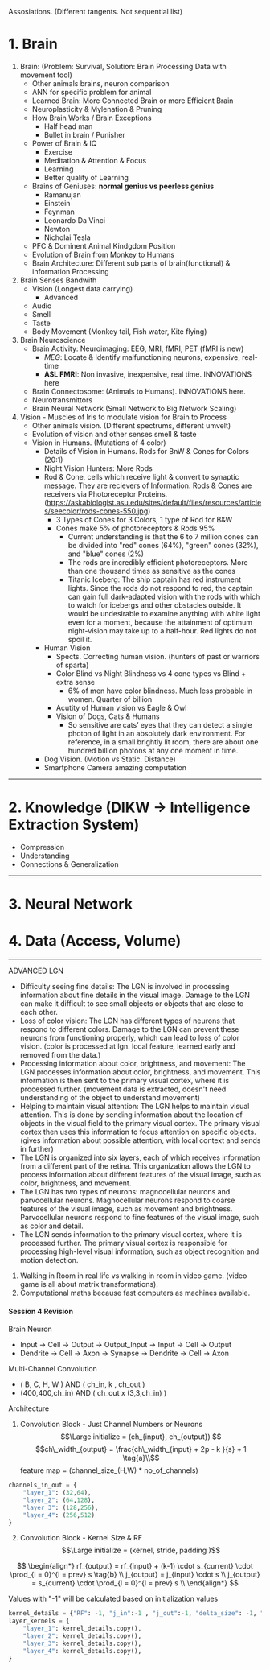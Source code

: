 
Assosiations. (Different tangents. Not sequential list)

# 1. Brain
1. Brain: (Problem: Survival, Solution: Brain Processing Data with movement tool)
	- Other animals brains, neuron comparison
	- ANN for specific problem for animal
	- Learned Brain: More Connected Brain or more Efficient Brain
	- Neuroplasticity & Mylenation & Pruning
	- How Brain Works / Brain Exceptions
		- Half head man
		- Bullet in brain / Punisher
	- Power of Brain & IQ
		- Exercise
		- Meditation & Attention & Focus
		- Learning
		- Better quality of Learning
	- Brains of Geniuses: **normal genius vs peerless genius**
		- Ramanujan
		- Einstein
		- Feynman
		- Leonardo Da Vinci
		- Newton
		- Nicholai Tesla
	- PFC & Dominent Animal Kindgdom Position
	- Evolution of Brain from Monkey to Humans
	- Brain Architecture: Different sub parts of brain(functional) & information Processing
1. Brain Senses Bandwith
	- Vision (Longest data carrying)
		- Advanced 
	- Audio
	- Smell
	- Taste
	- Body Movement (Monkey tail, Fish water, Kite flying)
1. Brain Neuroscience
	- Brain Activity: Neuroimaging: EEG, MRI, fMRI, PET (fMRI is new)
		- *MEG*: Locate & Identify malfunctioning neurons, expensive, real-time
		- **ASL FMRI**: Non invasive, inexpensive, real time. INNOVATIONS here
	- Brain Connectosome: (Animals to Humans). INNOVATIONS here. 
	- Neurotransmittors
	- Brain Neural Network (Small Network to Big Network Scaling)
2. Vision - Muscles of Iris to modulate vision for Brain to Process
	- Other animals vision. (Different spectrums, different umvelt)
	- Evolution of vision and other senses smell & taste
	- Vision in Humans. (Mutations of 4 color)
		- Details of Vision in Humans. Rods for BnW & Cones for Colors (20:1)
		- Night Vision Hunters: More Rods
		- Rod & Cone, cells which receive light & convert to synaptic message. They are recievers of Information. Rods & Cones are receivers via Photoreceptor Proteins. (https://askabiologist.asu.edu/sites/default/files/resources/articles/seecolor/rods-cones-550.jpg)
			- 3 Types of Cones for 3 Colors, 1 type of Rod for B&W
			- Cones make 5% of photoreceptors & Rods 95%
				- Current understanding is that the 6 to 7 million cones can be divided into "red" cones (64%), "green" cones (32%), and "blue" cones (2%)
				- The rods are incredibly efficient photoreceptors. More than one thousand times as sensitive as the cones
				- Titanic Iceberg: The ship captain has red instrument lights. Since the rods do not respond to red, the captain can gain full dark-adapted vision with the rods with which to watch for icebergs and other obstacles outside. It would be undesirable to examine anything with white light even for a moment, because the attainment of optimum night-vision may take up to a half-hour. Red lights do not spoil it.
		- Human Vision
			- Spects. Correcting human vision. (hunters of past or warriors of sparta)
			- Color Blind vs Night Blindness vs 4 cone types vs Blind + extra sense
				- 6% of men have color blindness. Much less probable in women. Quarter of billion
			- Acutity of Human vision vs Eagle & Owl
			- Vision of Dogs, Cats & Humans
				- So sensitive are cats’ eyes that they can detect a single photon of light in an absolutely dark environment. For reference, in a small brightly lit room, there are about one hundred billion photons at any one moment in time.
		- Dog Vision. (Motion vs Static. Distance)
		- Smartphone Camera amazing computation
		


----
# 2. Knowledge (DIKW -> Intelligence Extraction System)
- Compression
- Understanding
- Connections & Generalization
---

# 3. Neural Network

# 4. Data (Access, Volume)


-------
ADVANCED
LGN
- Difficulty seeing fine details: The LGN is involved in processing information about fine details in the visual image. Damage to the LGN can make it difficult to see small objects or objects that are close to each other.
- Loss of color vision: The LGN has different types of neurons that respond to different colors. Damage to the LGN can prevent these neurons from functioning properly, which can lead to loss of color vision. (color is processed at lgn. local feature, learned early and removed from the data.)
- Processing information about color, brightness, and movement: The LGN processes information about color, brightness, and movement. This information is then sent to the primary visual cortex, where it is processed further. (movement data is extracted, doesn't need understanding of the object to understand movement)
- Helping to maintain visual attention: The LGN helps to maintain visual attention. This is done by sending information about the location of objects in the visual field to the primary visual cortex. The primary visual cortex then uses this information to focus attention on specific objects. (gives information about possible attention, with local context and sends in further)
- The LGN is organized into six layers, each of which receives information from a different part of the retina. This organization allows the LGN to process information about different features of the visual image, such as color, brightness, and movement.
- The LGN has two types of neurons: magnocellular neurons and parvocellular neurons. Magnocellular neurons respond to coarse features of the visual image, such as movement and brightness. Parvocellular neurons respond to fine features of the visual image, such as color and detail.
- The LGN sends information to the primary visual cortex, where it is processed further. The primary visual cortex is responsible for processing high-level visual information, such as object recognition and motion detection.


1. Walking in Room in real life vs walking in room in video game. (video game is all about matrix transformations).
1. Computational maths because fast computers as machines available.


#### Session 4 Revision
Brain Neuron
- Input -> Cell -> Output -> Output_Input -> Input -> Cell -> Output
- Dendrite -> Cell -> Axon -> Synapse -> Dendrite -> Cell -> Axon

Multi-Channel Convolution
- ( B, C, H, W ) AND ( ch_in, k , ch_out )
- (400,400,ch_in) AND ( ch_out x (3,3,ch_in) )

Architecture

1. Convolution Block - Just Channel Numbers or Neurons
$$\Large initialize = (ch_{input}, ch_{output}) $$
$$ch\_width_{output} = \frac{ch\_width_{input} + 2p - k }{s} + 1 \tag{a}\\$$
feature map = (channel_size_(H,W) * no_of_channels)

```python
channels_in_out = {
	"layer_1": (32,64),
	"layer_2": (64,128),
	"layer_3": (128,256),
	"layer_4": (256,512)
}
```
2. Convolution Block - Kernel Size & RF
$$\Large initialize = (kernel, stride, padding )$$

$$
\begin{align*}
rf_{output} = rf_{input} + (k-1) \cdot s_{current} \cdot \prod_{l = 0}^{l = prev} s \tag{b} \\
j_{output} = j_{input} \cdot s  \\
j_{output} = s_{current} \cdot \prod_{l = 0}^{l = prev} s \\
\end{align*}
$$

Values with "-1" will be calculated based on initialization values
```python
kernel_details = {"RF": -1, "j_in":-1 , "j_out":-1, "delta_size": -1, "delta_RF": -1}
layer_kernels = {
	"layer_1": kernel_details.copy(),
	"layer_2": kernel_details.copy(),
	"layer_3": kernel_details.copy(),
	"layer_4": kernel_details.copy(),
}
```